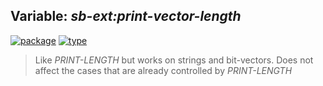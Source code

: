 ## Variable: ***sb-ext:*print-vector-length****
[![package](https://img.shields.io/badge/Package-SB--EXT-5f9ea0.svg?style=social&colorA=999999)](../) [![type](https://img.shields.io/badge/Type-Variable-5f9ea0.svg?style=social&colorA=999999)](../#variable) 

> Like *PRINT-LENGTH* but works on strings and bit-vectors.
> Does not affect the cases that are already controlled by *PRINT-LENGTH*

